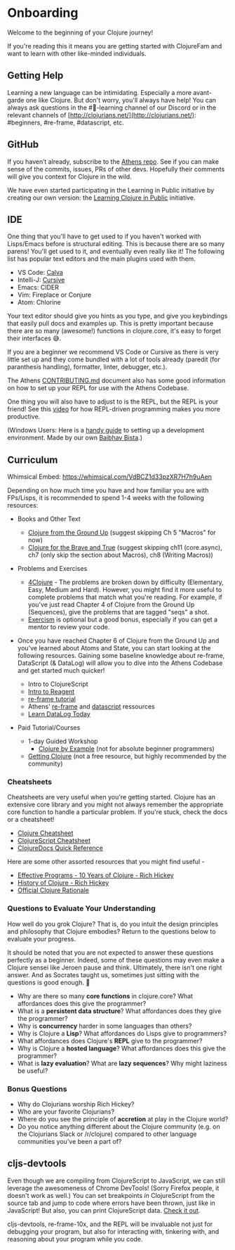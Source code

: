 # Onboarding

Welcome to the beginning of your Clojure journey!

If you're reading this it means you are getting started with ClojureFam and want to learn with other like-minded individuals.

## Getting Help

Learning a new language can be intimidating. Especially a more avant-garde one like Clojure. But don't worry, you'll always have help! You can always ask questions in the #🧠-learning channel of our Discord or in the relevant channels of [http://clojurians.net/](http://clojurians.net/): #beginners, #re-frame, #datascript, etc.

## GitHub

If you haven’t already, subscribe to the [Athens repo](https://github.com/athensresearch/athens). See if you can make sense of the commits, issues, PRs of other devs. Hopefully their comments will give you context for Clojure in the wild.

We have even started participating in the Learning in Public initiative by creating our own version: the [Learning Clojure in Public](https://github.com/athensresearch/ClojureFam/blob/master/doc/learning-in-public.md) initiative.

## IDE

One thing that you'll have to get used to if you haven't worked with Lisps/Emacs before is structural editing. This is because there are so many parens! You'll get used to it, and eventually even really like it! The following list has popular text editors and the main plugins used with them.

- VS Code: [Calva](https://calva.io)
- Intelli-J: [Cursive](https://cursive-ide.com/)
- Emacs: CIDER
- Vim: Fireplace or Conjure
- Atom: Chlorine

Your text editor should give you hints as you type, and give you keybindings that easily pull docs and examples up. This is pretty important because there are so many (awesome!) functions in clojure.core, it's easy to forget their interfaces 😅.

If you are a beginner we recommend VS Code or Cursive as there is very little set up and they come bundled with a lot of tools already (paredit (for paranthesis handling), formatter, linter, debugger, etc.).

The Athens [CONTRIBUTING.md](https://github.com/athensresearch/athens/blob/master/CONTRIBUTING.md#connecting-your-repl) document also has some good information on how to set up your REPL for use with the Athens Codebase.

One thing you will also have to adjust to is the REPL, but the REPL is your friend! See this [video](https://vvvvalvalval.github.io/posts/what-makes-a-good-repl.html) for how REPL-driven programming makes you more productive.

(Windows Users: Here is a [handy guide](https://www.notion.so/Beginner-Clojure-Environment-Setup-Windows-36f70c16b9a7420da3cd797a3eb712fa) to setting up a development environment. Made by our own [Baibhav Bista](https://www.notion.so/athensresearch/Baibhav-Bista-36529ba8af8f4764ad416dd53afc7192).)

## Curriculum

Whimsical Embed: https://whimsical.com/VdBCZ1d33pzXR7H7h9uAen

Depending on how much time you have and how familiar you are with FPs/Lisps, it is recommended to spend 1-4 weeks with the following resources:

- Books and Other Text

  - [Clojure from the Ground Up](https://aphyr.com/tags/Clojure-from-the-ground-up) (suggest skipping Ch 5 "Macros" for now)
  - [Clojure for the Brave and True](https://www.braveclojure.com/clojure-for-the-brave-and-true/) (suggest skipping ch11 (core.async), ch7 (only skip the section about Macros), ch8 (Writing Macros))

- Problems and Exercises

  - [4Clojure](http://www.4clojure.com/) - The problems are broken down by difficulty (Elementary, Easy, Medium and Hard). However, you might find it more useful to complete problems that match what you're reading. For example, if you've just read Chapter 4 of Clojure from the Ground Up (Sequences), give the problems that are tagged "seqs" a shot.
  - [Exercism](https://exercism.io/tracks/clojure) is optional but a good bonus, especially if you can get a mentor to review your code.

- Once you have reached Chapter 6 of Clojure from the Ground Up and you've learned about Atoms and State, you can start looking at the following resources. Gaining some baseline knowledge about re-frame, DataScript (& DataLog) will allow you to dive into the Athens Codebase and get started much quicker!

  - Intro to ClojureScript
  - [Intro to Reagent](https://reagent-project.github.io/)
  - [re-frame tutorial](https://purelyfunctional.tv/guide/re-frame-building-blocks)
  - Athens' [re-frame](./re-frame.md) and [datascript](./datascript.md) ressources
  - [Learn DataLog Today](http://www.learndatalogtoday.org/)

- Paid Tutorial/Courses
  - 1-day Guided Workshop
    - [Clojure by Example](https://github.com/inclojure-org/clojure-by-example) (not for absolute beginner programmers)
  - [Getting Clojure](https://pragprog.com/titles/roclojure/) (not a free resource, but highly recommended by the community)

### Cheatsheets

Cheatsheets are very useful when you're getting started. Clojure has an extensive core library and you might not always remember the appropriate core function to handle a particular problem. If you're stuck, check the docs or a cheatsheet!

- [Clojure Cheatsheet](https://clojure.org/api/cheatsheet)
- [ClojureScript Cheatsheet](https://cljs.info/cheatsheet/)
- [ClojureDocs Quick Reference](http://clojuredocs.org/quickref)

Here are some other assorted resources that you might find useful -

- [Effective Programs - 10 Years of Clojure - Rich Hickey](https://www.youtube.com/watch?v=2V1FtfBDsLU)
- [History of Clojure - Rich Hickey](https://cdn.discordapp.com/attachments/708375112537342025/738747035808825534/clojure-hopl-iv-final.pdf)
- [Official Clojure Rationale](https://clojure.org/about/rationale)

### Questions to Evaluate Your Understanding

How well do you grok Clojure? That is, do you intuit the design principles and philosophy that Clojure embodies? Return to the questions below to evaluate your progress.

It should be noted that you are not expected to answer these questions perfectly as a beginner. Indeed, some of these questions may even make a Clojure sensei like Jeroen pause and think. Ultimately, there isn't one right answer. And as Socrates taught us, sometimes just sitting with the questions is good enough. 🙂

- Why are there so many **core functions** in clojure.core? What affordances does this give the programmer?
- What is a **persistent data structure**? What affordances does they give the programmer?
- Why is **concurrency** harder in some languages than others?
- Why is Clojure a **Lisp**? What affordances do Lisps give to programmers?
- What affordances does Clojure's **REPL** give to the programmer?
- Why is Clojure a **hosted language**? What affordances does this give the programmer?
- What is **lazy evaluation**? What are **lazy sequences**? Why might laziness be useful?

### Bonus Questions

- Why do Clojurians worship Rich Hickey?
- Who are your favorite Clojurians?
- Where do you see the principle of **accretion** at play in the Clojure world?
- Do you notice anything different about the Clojure community (e.g. on the Clojurians Slack or /r/clojure) compared to other language communities you've been a part of?

## cljs-devtools

Even though we are compiling from ClojureScript to JavaScript, we can still leverage the awesomeness of Chrome DevTools! (Sorry Firefox people, it doesn't work as well.) You can set breakpoints _in_ ClojureScript from the source tab and jump to code where errors have been thrown, just like in JavaScript! But also, you can print ClojureScript data. [Check it out](https://github.com/binaryage/cljs-devtools).

cljs-devtools, re-frame-10x, and the REPL will be invaluable not just for debugging your program, but also for interacting with, tinkering with, and reasoning about your program while you code.
